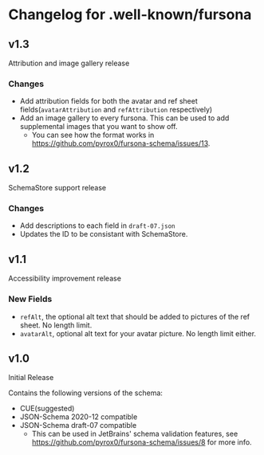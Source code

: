 # Changelog for .well-known/fursona

## v1.3

Attribution and image gallery release

### Changes

- Add attribution fields for both the avatar and ref sheet fields(`avatarAttribution` and `refAttribution` respectively)
- Add an image gallery to every fursona. This can be used to add supplemental images that you want to show off.
  - You can see how the format works in <https://github.com/pyrox0/fursona-schema/issues/13>.

## v1.2

SchemaStore support release

### Changes

- Add descriptions to each field in `draft-07.json`
- Updates the ID to be consistant with SchemaStore.

## v1.1

Accessibility improvement release

### New Fields

- `refAlt`, the optional alt text that should be added to pictures of the ref sheet. No length limit.
- `avatarAlt`, optional alt text for your avatar picture. No length limit either.

## v1.0

Initial Release

Contains the following versions of the schema:

- CUE(suggested)
- JSON-Schema 2020-12 compatible
- JSON-Schema draft-07 compatible
  - This can be used in JetBrains' schema validation features, see <https://github.com/pyrox0/fursona-schema/issues/8> for more info.
